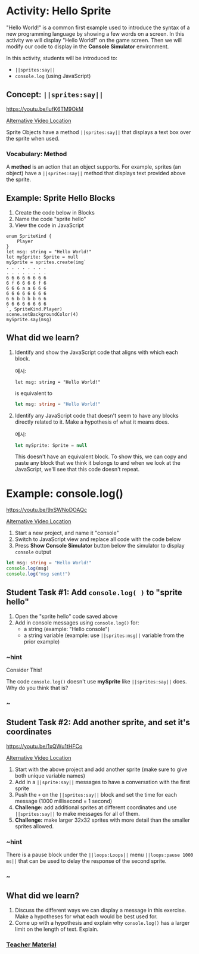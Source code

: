 # Activity: Hello Sprite

"Hello World!" is a common first example used to introduce the syntax of a new programming language by showing a few words on a screen. In this activity we will display "Hello World!" on the game screen. Then we will modify our code to display in the **Console Simulator** environment.

In this activity, students will be introduced to:

* `||sprites:say||`
* `console.log` (using JavaScript)

## Concept: `||sprites:say||`

https://youtu.be/iufK6TM9OkM

[Alternative Video Location](https://aka.ms/40544a-spritesay_final)

Sprite Objects have a method `||sprites:say||` that displays a text box over the sprite when used.

### Vocabulary: Method

A **method** is an action that an object supports. For example, sprites (an object) have a `||sprites:say||` method that displays text provided above the sprite.

## Example: Sprite Hello Blocks

1. Create the code below in Blocks
2. Name the code "sprite hello"
3. View the code in JavaScript

```blocks
enum SpriteKind {
    Player
}
let msg: string = "Hello World!"
let mySprite: Sprite = null
mySprite = sprites.create(img`
. . . . . . . . 
. . . . . . . . 
6 6 6 6 6 6 6 6 
6 f 6 6 6 6 f 6 
6 6 6 a a 6 6 6 
6 6 6 6 6 6 6 6 
6 6 b b b b 6 6 
6 6 6 6 6 6 6 6 
`, SpriteKind.Player)
scene.setBackgroundColor(4)
mySprite.say(msg)
```

## What did we learn?

1. Identify and show the JavaScript code that aligns with which each block.
    
    예시:
    
    ```block
    let msg: string = "Hello World!"
    ```
    
    is equivalent to
    
    ```typescript
    let msg: string = "Hello World!"
    ```

2. Identify any JavaScript code that doesn't seem to have any blocks directly related to it. Make a hypothesis of what it means does.
    
    예시:
    
    ```typescript
    let mySprite: Sprite = null
    ```
    
    This doesn't have an equivalent block. To show this, we can copy and paste any block that we think it belongs to and when we look at the JavaScript, we'll see that this code doesn't repeat.

# Example: console.log()

https://youtu.be/9xSWNoDOAQc

[Alternative Video Location](https://aka.ms/40544a-consolelog)

1. Start a new project, and name it "console"
2. Switch to JavaScript view and replace all code with the code below
3. Press **Show Console Simulator** button below the simulator to display `console` output

```typescript
let msg: string = "Hello World!"
console.log(msg)
console.log("msg sent!")
```

## Student Task #1: Add `console.log( )` to "sprite hello"

1. Open the "sprite hello" code saved above
2. Add in console messages using `console.log()` for: 
    * a string (example: "Hello console")
    * a string variable (example: use `||sprites:msg||` variable from the prior example)

### ~hint

Consider This!

The code `console.log()` doesn't use **mySprite** like `||sprites:say||` does. Why do you think that is?

### ~

## Student Task #2: Add another sprite, and set it's coordinates

https://youtu.be/1xQWu1tHFCo

[Alternative Video Location](https://aka.ms/40544a-spritesaylog)

1. Start with the above project and add another sprite (make sure to give both unique variable names)
2. Add in a `||sprite:say||` messages to have a conversation with the first sprite
3. Push the `+` on the `||sprites:say||` block and set the time for each message (1000 millisecond = 1 second)
4. **Challenge:** add additional sprites at different coordinates and use `||sprites:say||` to make messages for all of them.
5. **Challenge:** make larger 32x32 sprites with more detail than the smaller sprites allowed.

### ~hint

There is a pause block under the `||loops:Loops||` menu `||loops:pause 1000 ms||` that can be used to delay the response of the second sprite.

### ~

## What did we learn?

1. Discuss the different ways we can display a message in this exercise. Make a hypotheses for what each would be best used for.
2. Come up with a hypothesis and explain why `console.log()` has a larger limit on the length of text. Explain.

### [Teacher Material](/courses/csintro/about/teachers)